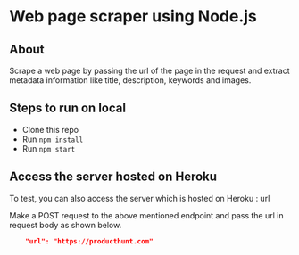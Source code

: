 # Web page scraper using Node.js

## About

Scrape a web page by passing the url of the page in the request and extract metadata information like title, description, keywords and images.

## Steps to run on local

- Clone this repo
- Run `npm install`
- Run `npm start`

## Access the server hosted on Heroku

To test, you can also access the server which is hosted on Heroku : url

Make a POST request to the above mentioned endpoint and pass the url in request body as shown below.

```json
    "url": "https://producthunt.com"
```
